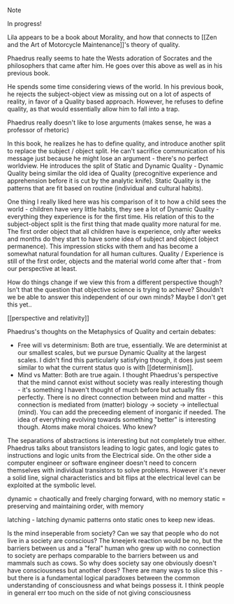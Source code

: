 > [!note] 
 > In progress!
 
 Lila appears to be a book about Morality, and how that connects to [[Zen and the Art of Motorcycle Maintenance]]'s theory of quality. 

Phaedrus really seems to hate the Wests adoration of Socrates and the philosophers that came after him. He goes over this above as well as in his previous book. 

He spends some time considering views of the world. In his previous book, he rejects the subject-object view as missing out on a lot of aspects of reality, in favor of a Quality based approach. However, he refuses to define quality, as that would essentially allow him to fall into a trap.

Phaedrus really doesn't like to lose arguments (makes sense, he was a professor of rhetoric)

In this book, he realizes he has to define quality, and introduce another split to replace the subject / object split. He can't sacrifice communication of his message just because he might lose an argument - there's no perfect worldview. He introduces the split of Static and Dynamic Quality - Dynamic Quality being similar the old idea of Quality (precognitive experience and apprehension before it is cut by the analytic knife). Static Quality is the patterns that are fit based on routine (individual and cultural habits).

One thing I really liked here was his comparison of it to how a child sees the world - children have very little habits, they see a lot of Dynamic Quality - everything they experience is for the first time. His relation of this to the subject-object split is the first thing that made quality more natural for me. The first order object that all children have is experience, only after weeks and months do they start to have some idea of subject and object (object permanence). This impression sticks with them and has become a somewhat natural foundation for all human cultures. Quality / Experience is still of the first order, objects and the material world come after that - from our perspective at least.

How do things change if we view this from a different perspective though? Isn't that the question that objective science is trying to achieve? Shouldn't we be able to answer this independent of our own minds? Maybe I don't get this yet..

[[perspective and relativity]]

Phaedrus's thoughts on the Metaphysics of Quality and certain debates:
- Free will vs determinism: Both are true, essentially. We are determinist at our smallest scales, but we pursue Dynamic Quality at the largest scales. I didn't find this particularly satisfying though, it does just seem similar to what the current status quo is with [[determinism]].
- Mind vs Matter: Both are true again. I thought Phaedrus's perspective that the mind cannot exist without society was really interesting though - it's something I haven't thought of much before but actually fits perfectly. There is no direct connection between mind and matter - this connection is mediated from (matter) biology -> society -> intellectual (mind). You can add the preceeding element of inorganic if needed.
The idea of everything evolving towards something "better" is interesting though. Atoms make moral choices. Who knew?

The separations of abstractions is interesting but not completely true either. Phaedrus talks about transistors leading to logic gates, and logic gates to instructions and logic units from the Electrical side. On the other side a computer engineer or software engineer doesn't need to concern themselves with individual transistors to solve problems. However it's never a solid line, signal characteristics and bit flips at the electrical level can be exploited at the symbolic level.

dynamic = chaotically and freely charging forward, with no memory
static = preserving and maintaining order, with memory

latching - latching dynamic patterns onto static ones to keep new ideas.

Is the mind inseperable from society? Can we say that people who do not live in a society are conscious? The kneejerk reaction would be no, but the barriers between us and a "feral" human who grew up with no connection to society are perhaps comparable to the barriers between us and mammals such as cows. So why does society say one obviously doesn't have consciousness but another does? There are many ways to slice this - but there is a fundamental logical paradoxes between the common understanding of consciousness and what beings possess it. I think people in general err too much on the side of not giving consciousness 